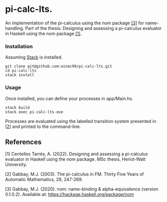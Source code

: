 # pi-calc-lts. 

An implementation of the pi-calculus using the nom package [[3]](#3) for name-handling.
Part of the thesis: Designing and assessing a pi-calculus evaluator in Haskell using the nom package [[1]](#1). 

### Installation
Assuming [Stack](https://www.haskellstack.org/) is installed.

    git clone git@github.com:ainac99/pi-calc-lts.git
    cd pi-calc-lts
    stack install

### Usage

Once installed, you can define your processes in app/Main.hs.

    stack build
    stack exec pi-calc-lts-exe

Processes are evaluated using the labelled transition system presented in [[2]](#2) and printed to the 
command-line.



## References
<a id="1">[1]</a> 
Centelles Tarrés, A. (2022). 
Designing and assessing a pi-calculus evaluator in Haskell using the nom package. 
MSc thesis, Heriot-Watt University.

<a id="2">[2]</a> 
Gabbay, M.J. (2003). 
The pi-calculus in FM. 
Thirty Five Years of Automatic Mathematics, 28, 247-269.

<a id="3">[3]</a> 
Gabbay, M.J. (2020). 
nom: name-binding & alpha-equivalence (version 0.1.0.2).
Available at: https://hackage.haskell.org/package/nom

